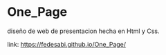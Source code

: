 # One_Page
diseño de web de presentacion hecha en Html y Css.

link: https://fedesabi.github.io/One_Page/
